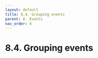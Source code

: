 ```yaml
---
layout: default
title: 8.4. Grouping events
parent: 8. Events
nav_order: 4
---
```


# 8.4. Grouping events
